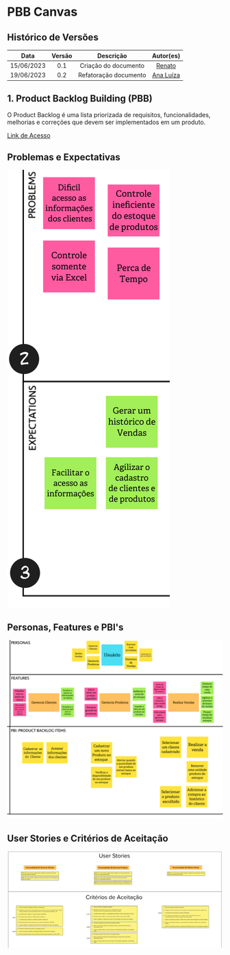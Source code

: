 # PBB Canvas

## Histórico de Versões

|    Data    | Versão |       Descrição       |                    Autor(es)                     |
| :--------: | :----: | :-------------------: | :----------------------------------------------: |
| 15/06/2023 |  0.1   | Criação do documento  |      [Renato](https://github.com/Osidious)       |
| 19/06/2023 |  0.2   | Refatoração documento | [Ana Luíza](https://github.com/analufernanndess) |

## 1. Product Backlog Building (PBB)

O Product Backlog é uma lista priorizada de requisitos, funcionalidades, melhorias e correções que devem ser implementados em um produto.

[Link de Acesso](https://app.mural.co/t/sosoptica6826/m/sosoptica6826/1685642033815/e11352cd66baca23298bac3483cac539e8582ca2?sender=u8a679d94f7da0aa243807221)

## Problemas e Expectativas

![Problemas e Expectativas](<imgs/PBB - SOSOptica_2023-07-20_11-12-35.png>)

## Personas, Features e PBI's

![Personas, Features e PBI's](<imgs/PBB - SOSOptica_2023-07-20_11-12-58.png>)

## User Stories e Critérios de Aceitação

![User Stories e Critérios de Aceitação](<imgs/PBB - SOSOptica_2023-07-20_11-13-14.png>)
